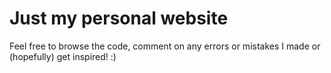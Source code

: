 # Just my personal website

Feel free to browse the code, comment on any errors or mistakes I made or (hopefully) get inspired! :)
